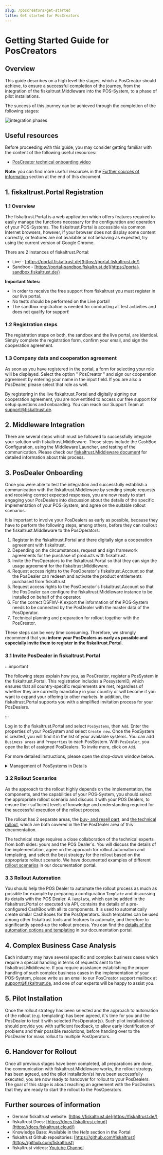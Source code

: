 ```yaml
---
slug: /poscreators/get-started
title: Get started for PosCreators
---
```


# Getting Started Guide for PosCreators

## Overview

This guide describes on a high level the stages, which a PosCreator should achieve, to ensure a successful completion of the journey, from the integration of the fiskaltrust.Middleware into the POS-System, to a phase of pilot installations.

The success of this journey can be achieved through the completion of the following stages:

![integration phases](images/pos-creator-integration-phases.png)


## Useful resources

Before proceeding with this guide, you may consider getting familiar with the content of the following useful resources:

- [PosCreator technical onboarding video](onboarding-presentation.md)

**Note:** you can find more useful resources in the [Further sources of information](#further-sources-of-information) section at the end of this document.

## 1. fiskaltrust.Portal Registration

### 1.1 Overview

The fiskaltrust.Portal is a web application which offers features required to easily manage the functions necessary for the configuration and operation of your POS-Systems. The fiskaltrust.Portal is accessible via common Internet browsers, however, if your browser does not display some content correctly, or features are not available or not behaving as expected, try using the current version of Google Chrome.

There are 2 instances of fiskaltrust.Portal:

- Live - [https://portal.fiskaltrust.de](https://portal.fiskaltrust.de/)
- Sandbox - [https://portal-sandbox.fiskaltrust.de](https://portal-sandbox.fiskaltrust.de/)

**Important Notes:**

- In order to receive the free support from fiskaltrust you must register in our live portal.
- No tests should be performed on the Live portal!
- The sandbox registration is needed for conducting all test activities and does not qualify for support!

### 1.2 Registration steps

The registration steps on both, the sandbox and the live portal, are identical. Simply complete the registration form, confirm your email, and sign the cooperation agreement.

### 1.3 Company data and cooperation agreement

As soon as you have registered in the portal, a form for selecting your role will be displayed. Select the option " PosCreator " and sign our cooperation agreement by entering your name in the input field. If you are also a PosDealer, please select that role as well.

By registering in the live fiskaltrust.Portal and digitally signing our cooperation agreement, you are now entitled to access our free support for setup questions and onboarding. You can reach our Support Team at <a href="mailto:support@fiskaltrust.de">support@fiskaltrust.de</a>.

## 2. Middleware Integration

There are several steps which must be followed to successfully integrate your solution with fiskaltrust.Middleware. Those steps include the CashBox Configuration, using the Middleware Launcher, and testing of the communication. Please check our [fiskaltrust.Middleware document](middleware-integration.md) for detailed information about this process.

## 3. PosDealer Onboarding

Once you were able to test the integration and successfully establish a communication with the fiskaltrust.Middleware by sending simple requests and receiving correct expected responses, you are now ready to start engaging your PosDealers into discussion about the details of the specific implementation of your POS-System, and agree on the suitable rollout scenarios.

It is important to involve your PosDealers as early as possible, because they have to perform the following steps, among others, before they can roullout the fiskaltrust.Middleware to the PosOperators:
1. Register in the fiskalttrust.Portal and there digitally sign a cooperation agreement with fiskaltrust.
2. Depending on the circumstances, request and sign framework agreements for the purchase of products with fiskaltrust.
3. Invite the PosOperators to the fiskaltrust.Portal so that they can sign the usage agreement for the fiskaltrust.Middleware.
4. Request access rights to the PosOperator`s fiskaltrust.Account so that the PosDealer can redeem and activate the product entitlements purchased from fiskaltrust
5. Request access rights to the PosOperator`s fiskaltrust.Account so that the PosDealer can configure the fiskaltrust.Middleware instance to be installed on behalf of the operator.
6. For the correct DSFInV-K export the information of the POS-System needs to be connected by the PosDealer with the master data of the PosOperator.
7. Technical planning and preparation for rollout together with the PosCreator.

These steps can be very time consuming. Therefore, we strongly recommend that you **inform your PosDealers as early as possible and especially invite them to register in the fiskaltrust.Portal**.

### 3.1 Invite PosDealer in fiskaltrust.Portal 

:::important

The following steps explain how you, as PosCreator, register a PosSystem in the fiskaltrust.Portal. This registration includes a PossystemID, which ensures that all country-specific requirements are met, regardless of whether they are currently mandatory in your country or will become if you want to expand your offering to other markets. In addition, the fiskaltrust.Portal supports you with a simplified invitation process for your PosDealers.

:::

Log in to the fiskaltrust.Portal and select `PosSystems`, then `Add`. 
Enter the properties of your PosSystem and select `Create new`. 
Once the PosSystem is created, you will find it in the list of your available systems. You can add `Business areas` and `Properties` to each PosSystem. With `PosDealer`, you open the list of assigned PosDealers. To invite more, click on `Add`.  


For more detailed instructions, please open the drop-down window below.

<details>
  <summary>Management of PosSystems in Details</summary>  

:::caution if you are missing menu items, please check your active roles 

:::

Depending on the active roles and contractual agreements,  
the fiskaltrust.Portal offers different items  
on the menu. Suppose the items described here are unavailable;  
check `Company` / `Overview` for the active roles.  
We recommend handling an account as PosCreator and as PosDealer separated. 

#### Creation of a PosSystem

![PosSystem Creation](images/PosSystem-creation-001.png "PosSystem / Add")

| steps | description                                                                                                                |
|:----------------------:|-------------------------------------------------------------------------------------------------------------------------------------|
|![Number 1](../images/Numbers/circle-1o.png) |Log in to the fiskaltrust.Portal as a PosCreator, select `PosSystems` and `Add` to create new ones.   |
|![Number 2](../images/Numbers/circle-2o.png) |Enter data like `Name`, `Brand`, `Type` and `Software Major Version` of your new PosSystem.   |
|![Number 3](../images/Numbers/circle-3o.png) |Make your selection at `Cash type`.  |
|![Number 4](../images/Numbers/circle-4o.png) |With `Create new`, you will find the new PosSystem in the list of your available systems.  |

#### Editing of a PosSystem

![PosSystem Creation](images/PosSystem-creation-002.png "PosSystem / List")

| steps | description                                                                                                                |
|:----------------------:|-------------------------------------------------------------------------------------------------------------------------------------|
|![Number 1](../images/Numbers/circle-1o.png) |You can find the `PosSystemId` in the list but not change this value.  |
|![Number 2](../images/Numbers/circle-2o.png) |You can add `Business areas` (like trade or services) and `Properties` (like technical base or equipment) to each PosSystem.  |
|![Number 3](../images/Numbers/circle-3o.png) |With `PosDealer`, you open the list of assigned PosDealers; read below for further details. |
|![Number 4](../images/Numbers/circle-4o.png) |You can change the data of the PosSystem with `Edit`.  |

#### Assignment of a PosSystem

![PosSystem Creation](images/PosSystem-creation-003.png "PosSystem / assignment")

| steps | description                                                                                                                |
|:----------------------:|-------------------------------------------------------------------------------------------------------------------------------------|
|![Number 1](../images/Numbers/circle-1o.png) |To check assigned PosSystem distributors, select `PosDealer`.  |
|![Number 2](../images/Numbers/circle-2o.png) |You find a list of all PosDealers assigned to your chosen PosSystem. Use the link of the `contact person` to send an E-Mail.  |
|![Number 3](../images/Numbers/circle-3o.png) |With `Remove assignment`, you cut the connection between the selected PosDealer and the actual PosSystem.  |
|![Number 3](../images/Numbers/circle-3o.png) |To assign or invite more PosDealers, select `Add`. |


To add a PosDealer to a selected PosSystem, enter his E-Mail address and  
select `Search`. If the desired PosDealer is already registered in the  
fiskaltrust.Portal, you finalize the assignment of the selected PosSystem.  
Suppose no company with that E-Mail address is registered in the fiskaltrust.Portal,  
you must complete the business data and choose `Add / Invite`.  
This invitation will send an E-Mail and assign the company to your selected PosSystem.  The E-Mail contains a link the recipient needs to use to complete the registration process.

#### Request of a PosSystem as PosDealer

:::caution if you are missing menu items, please check your active roles 

:::

Depending on the active roles and contractual agreements,  
the fiskaltrust.Portal offers different items  
on the menu. Suppose the items described here are unavailable;  
check `Company` / `Overview` for the active roles.  
We recommend handling an account as PosCreator and as PosDealer separated. 

As a PosDealer, you get either the invitation by a PosCreator to receive the assignment of a PosSystem. Or you reach out to a PosCreator to request the assignment of your desired PosSystem. Please note that this requires that you, as a PosDealer, are registered in the fiskaltrust.Portal.


![PosSystem Creation](images/PosSystem-creation-004.png "PosSystem / Request")

| steps | description                                                                                                                |
|:----------------------:|-------------------------------------------------------------------------------------------------------------------------------------|
|![Number 1](../images/Numbers/circle-1o.png) |Log in to the fiskaltrust.Portal as a PosDealer, select `PosSystems` and `Add` to start your request for new ones.   |
|![Number 2](../images/Numbers/circle-2o.png) |Enter data like `Name`, `Brand`, `Type` or `Manufacturer` of your desired PosSystem and press `Search`.   |
|![Number 3](../images/Numbers/circle-3o.png) |Make your selection with `Request Assignment`.  |
|![Number 4](../images/Numbers/circle-4o.png) |With `ABCXYZ`, your request is sent to the PosCreator.  |

If the PosCreator accepts the assignment, the connection between the PosDealer and the manufacturer's POS-System is established.

</details>

### 3.2 Rollout Scenarios

As the approach to the rollout highly depends on the implementation, the components, and the capabilities of your POS-System, you should select the appropriate rollout scenario and discuss it with your POS Dealers, to ensure their sufficient levels of knowledge and understanding required for the successful execution of the rollout process.

The rollout has 2 separate areas, the [buy- and resell part](https://docs.fiskaltrust.cloud/docs/posdealers/buy-resell/overview), and [the technical rollout](https://docs.fiskaltrust.cloud/docs/posdealers/buy-resell/rollout-plans), which are both covered in the the PosDealer area of this documentation.

The technical stage requires a close collaboration of the technical experts from both sides: yours and the POS Dealer`s. You will discuss the details of the implementation, agree on the approach for rollout automation and templating, and select the best strategy for the rollout based on the appropriate rollout scenario. We have documented examples of different [rollout scenarios](https://docs.fiskaltrust.cloud/docs/posdealers/technical-operations/rollout-scenarios) in our documentation portal.

### 3.3 Rollout Automation

You should help the POS Dealer to automate the rollout process as much as possible for example by preparing a configuration `Template` and discussing its details with the POS Dealer. A `Template`, which can be added in the fiskaltrust.Portal or executed via API, contains the details of a pre-configured CashBox with all its components. It is used to automatically create similar CashBoxes for the PosOperators. Such templates can be used among other fiskaltrust tools and features to automate, and therefore to significantly speed-up the rollout process. You can find the [details of the automation options and templating](https://docs.fiskaltrust.cloud/docs/posdealers/technical-operations/rollout-automation/templates) in our documentation portal.

## 4. Complex Business Case Analysis

Each industry may have several specific and complex business cases which require a special handling in terms of requests sent to the fiskaltrust.Middleware. If you require assistance establishing the proper handling of such complex business cases in the implementation of your POS-System, please write us an email to our PosCreator support mailbox at <a href="mailto:support@fiskaltrust.de">support@fiskaltrust.de</a>, and one of our experts will be happy to assist you.

## 5. Pilot Installation

Once the rollout strategy has been selected and the approach to automation of the rollout (e.g. templating) has been agreed, it`s time for you and the PosDealer to test it with selected PosOperator(s). Such pilot installation(s) should provide you with sufficient feedback, to allow early identification of problems and their possible resolutions, before handing over to the PosDealer for mass rollout to multiple PosOperators.

## 6. Handover for Rollout

Once all previous stages have been completed, all preparations are done, the communication with fiskaltrust.Middleware works, the rollout strategy has been agreed, and the pilot installation(s) have been successfully executed, you are now ready to handover for rollout to your PosDealers.
The goal of this stage is about reaching an agreement with the PosDealers that they are ready to start the rollout to the PosOperators.

## Further sources of information

- German fiskaltrust website: [https://fiskaltrust.de](https://fiskaltrust.de/)
- fiskaltrust.Docs: [https://docs.fiskaltrust.cloud](https://docs.fiskaltrust.cloud/)
- Knowledge Base: Available in the _Help_ section in the Portal
- fiskaltrust Github repositories: [https://github.com/fiskaltrust](https://github.com/fiskaltrust)
- fiskaltrust videos: [Youtube Channel](https://www.youtube.com/channel/UCmMlqO4L3AzkEhh6WYA8BJg)
